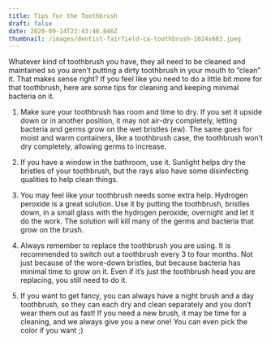 ```yaml
---
title: Tips for the Toothbrush
draft: false
date: 2020-09-14T21:43:48.846Z
thumbnail: /images/dentist-fairfield-ca-toothbrush-1024x683.jpeg
---
```



Whatever kind of toothbrush you have, they all need to be cleaned and maintained so you aren’t putting a dirty toothbrush in your mouth to “clean” it. That makes sense right? If you feel like you need to do a little bit more for that toothbrush, here are some tips for cleaning and keeping minimal bacteria on it.

1. Make sure your toothbrush has room and time to dry. If you set it upside down or in another position, it may not air-dry completely, letting bacteria and germs grow on the wet bristles (ew). The same goes for moist and warm containers, like a toothbrush case, the toothbrush won’t dry completely, allowing germs to increase. 



2. If you have a window in the bathroom, use it. Sunlight helps dry the bristles of your toothbrush, but the rays also have some disinfecting qualities to help clean things.



1. You may feel like your  toothbrush needs some extra help. Hydrogen peroxide is a great solution. Use it by putting  the toothbrush, bristles down, in a small glass with the hydrogen peroxide, overnight and let it do the work. The solution will kill many of the germs and bacteria that grow on the brush.


2. Always remember to replace the toothbrush you are using. It is recommended to switch out a toothbrush every 3 to four months. Not just because of the wore-down bristles, but because bacteria has minimal time to grow on it.  Even if it’s just the toothbrush head you are replacing, you still need to do it.


3. If you want to get fancy, you can always have a night brush and a day toothbrush, so they can each dry and clean separately and you don’t wear them out as fast! If you need a new brush, it may be time for a cleaning, and we always give you a new one! You can even pick the color if you want ;)